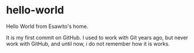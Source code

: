 # hello-world
Hello World from Esawito's home.

It is my first commit on GitHub. I used to work with Git years ago, but never work with GitHub, and until now, i do not remember how it is works.
